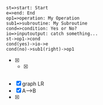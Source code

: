 ```flow
st=>start: Start
e=>end: End
op1=>operation: My Operation
sub1=>subroutine: My Subroutine
cond=>condition: Yes or No?
io=>inputoutput: catch something...
st->op1->cond
cond(yes)->io->e
cond(no)->sub1(right)->op1
```


- [x] - [x] ```
- [x] graph LR
- [x] A-->B
- [x] ```

